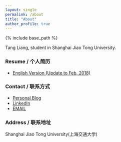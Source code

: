 ```yaml
---
layout: single
permalink: /about
title: "About"
author_profile: true
---
```


{% include base_path %}

Tang Liang, student in Shanghai Jiao Tong University.

### Resume / 个人简历

* [English Version (Update to Feb, 2018)](resume.pdf)
<!-- * [中文版本 (更新至2017年2月)](resume.pdf) -->

### Contact / 联系方式
<ul class='pager about_ul'>
    <li><a href="http://shinytang6.github.io/">Personal Blog</a> </li>
    <li><a href="https://www.linkedin.com/in/liang-tang-b27217133/">LinkedIn</a> </li>
    <li><a href="mailto:1074461480@qq.com">EMAIL</a> </li>
    
</ul>


### Address / 联系地址

Shanghai Jiao Tong University(上海交通大学)

